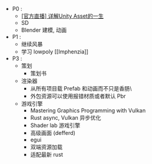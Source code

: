 - P0 : 
	- [[官方直播] 详解Unity Asset的一生](https://www.bilibili.com/video/BV1Wv41167i2)
	- SD
	- Blender 建模, 动画
- P1 : 
	- 继续风暴
	- 学习 lowpoly [[Imphenzia]]
- P3 : 
	- 策划
		- 策划书
	- 渲染器
		- 从所有项目载 Prefab 和动画而不只是香肠\
		- 外包资源可以使用报错材质或者默认 Pbr
	- 游戏引擎
		- Mastering Graphics Programming with Vulkan
		- Rust async, Vulkan 异步优化
		- Shader lab 游戏引擎
		- 高级画面 (defferd)
		- egui
		- 双端资源加载
		- 适配最新 rust

